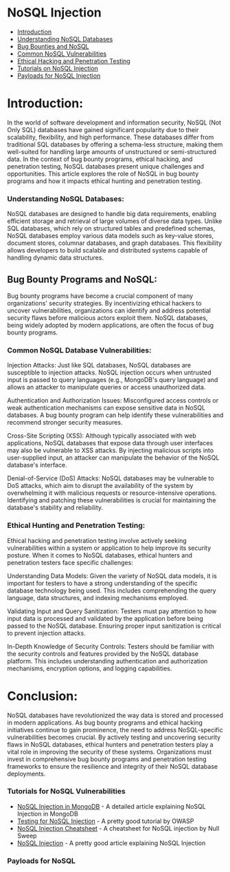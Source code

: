 # NoSQL Injection

- [Introduction](#introduction)
- [Understanding NoSQL Databases](#understanding-nosql-databases)
- [Bug Bounties and NoSQL](#bug-bounty-programs-and-nosql)
- [Common NoSQL Vulnerabilities](#common-nosql-database-vulnerabilities)
- [Ethical Hacking and Penetration Testing](#ethical-hunting-and-penetration-testing)
- [Tutorials on NoSQL Injection](#tutorials-for-nosql-vulnerabilities)
- [Payloads for NoSQL Injection](#payloads-for-nosql)

# Introduction:
In the world of software development and information security, NoSQL (Not Only SQL) databases have gained significant popularity due to their scalability, flexibility, and high performance. These databases differ from traditional SQL databases by offering a schema-less structure, making them well-suited for handling large amounts of unstructured or semi-structured data. In the context of bug bounty programs, ethical hacking, and penetration testing, NoSQL databases present unique challenges and opportunities. This article explores the role of NoSQL in bug bounty programs and how it impacts ethical hunting and penetration testing.

### Understanding NoSQL Databases:
NoSQL databases are designed to handle big data requirements, enabling efficient storage and retrieval of large volumes of diverse data types. Unlike SQL databases, which rely on structured tables and predefined schemas, NoSQL databases employ various data models such as key-value stores, document stores, columnar databases, and graph databases. This flexibility allows developers to build scalable and distributed systems capable of handling dynamic data structures.

## Bug Bounty Programs and NoSQL:
Bug bounty programs have become a crucial component of many organizations' security strategies. By incentivizing ethical hackers to uncover vulnerabilities, organizations can identify and address potential security flaws before malicious actors exploit them. NoSQL databases, being widely adopted by modern applications, are often the focus of bug bounty programs.

### Common NoSQL Database Vulnerabilities:

Injection Attacks: Just like SQL databases, NoSQL databases are susceptible to injection attacks. NoSQL injection occurs when untrusted input is passed to query languages (e.g., MongoDB's query language) and allows an attacker to manipulate queries or access unauthorized data.

Authentication and Authorization Issues: Misconfigured access controls or weak authentication mechanisms can expose sensitive data in NoSQL databases. A bug bounty program can help identify these vulnerabilities and recommend stronger security measures.

Cross-Site Scripting (XSS): Although typically associated with web applications, NoSQL databases that expose data through user interfaces may also be vulnerable to XSS attacks. By injecting malicious scripts into user-supplied input, an attacker can manipulate the behavior of the NoSQL database's interface.

Denial-of-Service (DoS) Attacks: NoSQL databases may be vulnerable to DoS attacks, which aim to disrupt the availability of the system by overwhelming it with malicious requests or resource-intensive operations. Identifying and patching these vulnerabilities is crucial for maintaining the database's stability and reliability.

### Ethical Hunting and Penetration Testing:
Ethical hacking and penetration testing involve actively seeking vulnerabilities within a system or application to help improve its security posture. When it comes to NoSQL databases, ethical hunters and penetration testers face specific challenges:

Understanding Data Models: Given the variety of NoSQL data models, it is important for testers to have a strong understanding of the specific database technology being used. This includes comprehending the query language, data structures, and indexing mechanisms employed.

Validating Input and Query Sanitization: Testers must pay attention to how input data is processed and validated by the application before being passed to the NoSQL database. Ensuring proper input sanitization is critical to prevent injection attacks.

In-Depth Knowledge of Security Controls: Testers should be familiar with the security controls and features provided by the NoSQL database platform. This includes understanding authentication and authorization mechanisms, encryption options, and logging capabilities.

# Conclusion:
NoSQL databases have revolutionized the way data is stored and processed in modern applications. As bug bounty programs and ethical hacking initiatives continue to gain prominence, the need to address NoSQL-specific vulnerabilities becomes crucial. By actively testing and uncovering security flaws in NoSQL databases, ethical hunters and penetration testers play a vital role in improving the security of these systems. Organizations must invest in comprehensive bug bounty programs and penetration testing frameworks to ensure the resilience and integrity of their NoSQL database deployments.

### Tutorials for NoSQL Vulnerabilities

- [NoSQL Injection in MongoDB](https://zanon.io/posts/nosql-injection-in-mongodb/) - A detailed article explaining NoSQL Injection in MongoDB
- [Testing for NoSQL Injection](https://owasp.org/www-project-web-security-testing-guide/latest/4-Web_Application_Security_Testing/07-Input_Validation_Testing/05.6-Testing_for_NoSQL_Injection) - A pretty good tutorial by OWASP
- [NoSQL Injection Cheatsheet](https://nullsweep.com/nosql-injection-cheatsheet/) - A cheatsheet for NoSQL injection by Null Sweep
- [NoSQL Injection](https://book.hacktricks.xyz/pentesting-web/nosql-injection) - A pretty good article explaining NoSQL Injection


### Payloads for NoSQL 